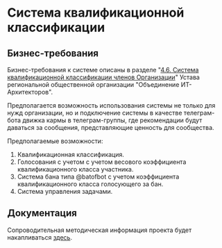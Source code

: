 # Система квалификационной классификации


## Бизнес-требования

Бизнес-требования к системе описаны в разделе "[4.6. Система квалификационной классификации членов Организации](https://github.com/ru-arc/charter/blob/main/charter.md#46-%D1%81%D0%B8%D1%81%D1%82%D0%B5%D0%BC%D0%B0-%D0%BA%D0%B2%D0%B0%D0%BB%D0%B8%D1%84%D0%B8%D0%BA%D0%B0%D1%86%D0%B8%D0%BE%D0%BD%D0%BD%D0%BE%D0%B9-%D0%BA%D0%BB%D0%B0%D1%81%D1%81%D0%B8%D1%84%D0%B8%D0%BA%D0%B0%D1%86%D0%B8%D0%B8-%D1%87%D0%BB%D0%B5%D0%BD%D0%BE%D0%B2-%D0%BE%D1%80%D0%B3%D0%B0%D0%BD%D0%B8%D0%B7%D0%B0%D1%86%D0%B8%D0%B8)" Устава региональной общественной организации "Объединение ИТ-Архитекторов".

Предполагается возможность использования системы не только для нужд организации, но и подключение системы в качестве телеграм-бота движка кармы в телеграм-группы, где рекомендации будут даваться за сообщения, представляющие ценность для сообщества.

Предполагаемые возможности:

1. Квалификационная классификация.
2. Голосования с учетом с учетом весового коэффициента квалификационного класса участника.
3. Система бана типа @batofbot с учетом коэффициента квалификационного класса голосующего за бан.
4. Система управления задачами.


## Документация

Сопроводительная методическая информация проекта будет накапливаться [здесь](https://dckms.github.io/system-architecture/emacsway/it/ddd/grade/index.html).
